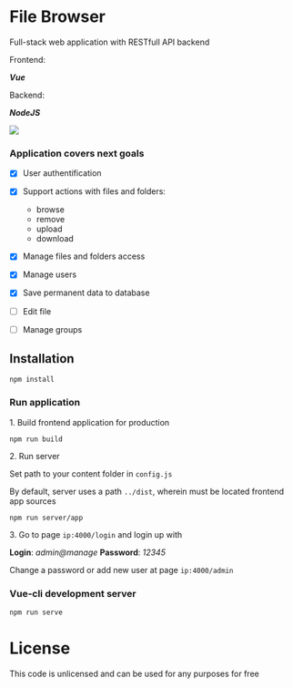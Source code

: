 # File Browser

Full-stack web application with RESTfull API backend

Frontend:

_**Vue**_

Backend:

_**NodeJS**_

![](https://s2.gifyu.com/images/demo4e18fa5e9ac946dc.gif)

### Application covers next goals

- [x] User authentification

- [x] Support actions with files and folders:

	- browse
	- remove
	- upload
	- download

- [x] Manage files and folders access

- [x] Manage users

- [x] Save permanent data to database

- [ ] Edit file

- [ ] Manage groups


## Installation

```
npm install
```

### Run application

1\. Build frontend application for production

```
npm run build
```

2\. Run server

Set path to your content folder in `config.js`

By default, server uses a path `../dist`, wherein must be located
frontend app sources
  
```
npm run server/app
```

3\. Go to page `ip:4000/login` and login up with

**Login**: _admin@manage_
**Password**: _12345_

Change a password or add new user at page `ip:4000/admin`

### Vue-cli development server

```
npm run serve
```

# License

This code is unlicensed and can be used for any purposes for free
